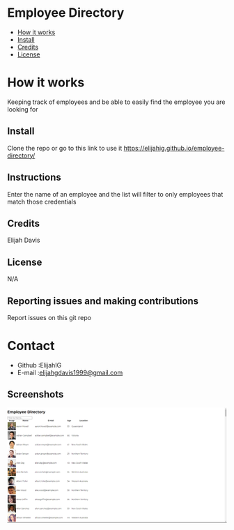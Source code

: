 # Employee Directory

* [How it works](#work)
* [Install](#install)
* [Credits](#credits)
* [License](#license)
# How it works 
Keeping track of employees and be able to easily find the employee you are looking for
## Install
Clone the repo or go to this link to use it https://elijahig.github.io/employee-directory/
## Instructions
Enter the name of an employee and the list will filter to only employees that match those credentials 
## Credits
Elijah Davis
## License 
N/A
## Reporting issues and making contributions 
Report issues on this git repo
# Contact
* Github :ElijahIG
* E-mail :elijahgdavis1999@gmail.com

## Screenshots
![Employee Directory](./images/Capture.PNG)